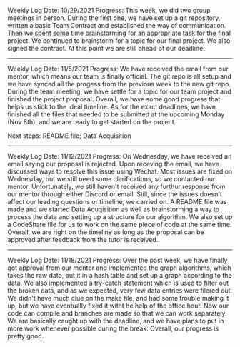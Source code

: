 Weekly Log 
Date: 10/29/2021
Progress:
	This week, we did two group meetings in person. During the first one, we have set up a git repository, written a basic Team Contract and established the way of communication. Then we spent some time brainstorming for an appropriate task for the final project. 
	We continued to brainstorm for a topic for our final project. We also signed the contract. At this point we are still ahead of our deadline. 


------------------------------------------------------------------------------------------------


Weekly Log 
Date: 11/5/2021
Progress: We have received the email from our mentor, which means our team is finally official. The git repo is all setup and we have synced all the progess from the previous week to the new git repo. During the team meeting, we have settle for a topic for our team project and finished the project proposal. Overall, we have some good progress that helps us stick to the ideal timeline. As for the exact deadlines, we have finished all the files that needed to be submitted at the upcoming Monday (Nov 8th), and we are ready to get started on the project.

Next steps: README file; Data Acquisition


------------------------------------------------------------------------------------------------


Weekly Log 
Date: 11/12/2021
Progress: On Wednesday, we have received an email saying our proposal is rejected. Upon receving the email, we have discussed ways to resolve this issue using Wechat. Most issues are fixed on Wednesday, but we still need some clarifications, so we contacted our mentor. Unfortunately, we still haven't received any furthur response from our mentor through either Discord or email. Still, since the issues doesn't affect our leading questions or timeline, we carried on. A README file was made and we started Data Acuqisition as well as brainstorming a way to process the data and setting up a structure for our algorithm. We also set up a CodeShare file for us to work on the same piece of code at the same time. Overall, we are right on the timeline as long as the proposal can be approved after feedback from the tutor is received.



------------------------------------------------------------------------------------------------


Weekly Log 
Date: 11/18/2021
Progress: Over the past week, we have finally got approval from our mentor and implemented the graph algorithms, which takes the raw data, put it in a hash table and set up a graph according to the data. We also implemented a try-catch statement which is used to filter out the broken data, and as we expected, very few data entries were filered out. We didn't have much clue on the make file, and had some trouble making it up, but we have eventually fixed it witht he help of the office hour. Now our code can compile and branches are made so that we can work separately. We are basically caught up with the deadline, and we have plans to put in more work whenever possible during the break. Overall, our progress is pretty good. 
